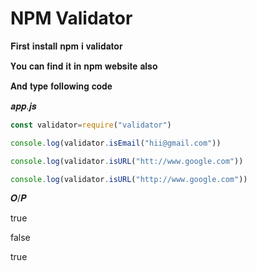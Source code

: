 # NPM Validator

𝐅𝐢𝐫𝐬𝐭 𝐢𝐧𝐬𝐭𝐚𝐥𝐥 𝐧𝐩𝐦 𝐢 𝐯𝐚𝐥𝐢𝐝𝐚𝐭𝐨𝐫

𝐘𝐨𝐮 𝐜𝐚𝐧 𝐟𝐢𝐧𝐝 𝐢𝐭 𝐢𝐧 𝐧𝐩𝐦 𝐰𝐞𝐛𝐬𝐢𝐭𝐞 𝐚𝐥𝐬𝐨

𝐀𝐧𝐝 𝐭𝐲𝐩𝐞 𝐟𝐨𝐥𝐥𝐨𝐰𝐢𝐧𝐠 𝐜𝐨𝐝𝐞



𝒂𝒑𝒑.𝒋𝒔
```js
const validator=require("validator")

console.log(validator.isEmail("hii@gmail.com"))

console.log(validator.isURL("htt://www.google.com"))

console.log(validator.isURL("http://www.google.com"))
```


𝑶/𝑷

true

false

true